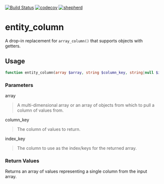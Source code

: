 [![Build Status](https://img.shields.io/github/checks-status/dq5studios/entity_column/master)](https://github.com/dq5studios/entity_column/actions)
[![codecov](https://codecov.io/gh/dq5studios/entity_column/branch/master/graph/badge.svg?token=4a2C2rnBuw)](https://codecov.io/gh/dq5studios/entity_column)
[![shepherd](https://shepherd.dev/github/dq5studios/entity_column/coverage.svg)](https://shepherd.dev/github/dq5studios/entity_column)

# entity_column

A drop-in replacement for `array_column()` that supports objects with getters.

## Usage

```php
function entity_column(array $array, string $column_key, string|null $index_key = null): array
```

### Parameters

array
> A multi-dimensional array or an array of objects from which to pull a column of values from.

column_key
> The column of values to return.

index_key
> The column to use as the index/keys for the returned array.


### Return Values

Returns an array of values representing a single column from the input array.
